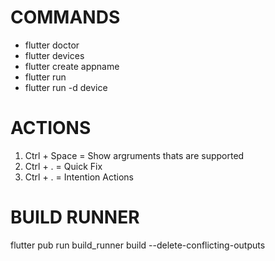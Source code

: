 # COMMANDS
- flutter doctor
- flutter devices
- flutter create appname
- flutter run
- flutter run -d device

# ACTIONS

1. Ctrl + Space = Show argruments thats are supported 
2. Ctrl + . = Quick Fix
3. Ctrl + . = Intention Actions


# BUILD RUNNER
flutter pub run build_runner build --delete-conflicting-outputs
